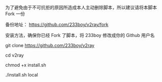 为了避免由于不可抗拒的原因所造成本人主动删除脚本，所以建议请将本脚本 Fork 一份

备份地址： https://github.com/233boy/v2ray/fork

安装方法，确保你已经 Fork 了脚本，将 233boy 修改成你的 Github 用户名

git clone https://github.com/233boy/v2ray

cd v2ray

chmod +x install.sh

./install.sh local
